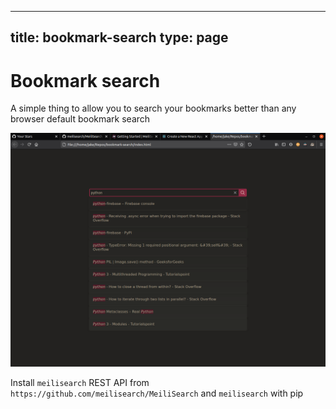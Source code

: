 
---
title: bookmark-search
type: page
---
# Bookmark search
A simple thing to allow you to search your bookmarks better than any browser default bookmark search

![Image](https://raw.githubusercontent.com/JakeRoggenbuck/bookmark-search/main/screenshot.png)

Install `meilisearch` REST API from `https://github.com/meilisearch/MeiliSearch` and `meilisearch` with pip
